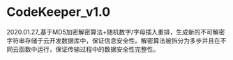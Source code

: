 # CodeKeeper_v1.0
2020.01.27_基于MD5加密解密算法+随机数字/字母插入重排，生成新的不可解密字符串存储于云开发数据库中，保证信息安全性。解密算法被拆分为多步并且在不同云函数中运行，保证传输过程中的数据安全性完整性。
